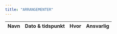 ```yaml
---
title: "ARRANGEMENTER"
---
```


|Navn|Dato & tidspunkt|Hvor|Ansvarlig| 
|----|----------------|----|---------|